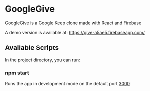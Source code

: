 # GoogleGive

GoogleGive is a Google Keep clone made with React and Firebase

A demo version is available at: https://give-a5ae5.firebaseapp.com/

## Available Scripts

In the project directory, you can run:

### npm start

Runs the app in development mode on the default port [3000](localhost:3000)

